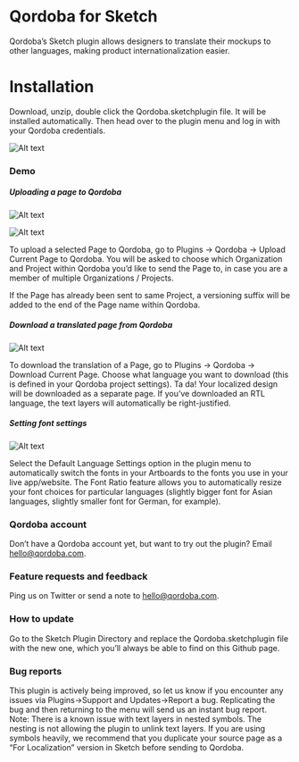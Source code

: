 # Qordoba for Sketch 

Qordoba’s Sketch plugin allows designers to translate their mockups to other languages, making product internationalization easier.


# Installation 
Download, unzip, double click the Qordoba.sketchplugin file. It will be installed automatically. Then head over to the plugin menu and log in with your Qordoba credentials.

![Alt text](https://storage.googleapis.com/storage.qordoba.com/Plugin%20Menu.png "Installation")



### Demo 

##### Uploading a page to Qordoba

![Alt text](https://storage.googleapis.com/storage.qordoba.com/UploadCurrentPagetoQordoba.png "Uploading a page to Qordoba")


![Alt text](https://storage.googleapis.com/storage.qordoba.com/Uploading%20a%20Page%20to%20Qordoba.gif "Uploading a page to Qordoba")

To upload a selected Page to Qordoba, go to Plugins → Qordoba → Upload Current Page to Qordoba. You will be asked to choose which Organization and Project within Qordoba you’d like to send the Page to, in case you are a member of multiple Organizations / Projects. 

If the Page has already been sent to same Project, a versioning suffix will be
added to the end of the Page name within Qordoba.


##### Download a translated page from Qordoba

![Alt text](https://storage.googleapis.com/storage.qordoba.com/Downloading.gif " Download a translated page from Qordoba")

To download the translation of a Page, go to Plugins → Qordoba → Download Current Page. Choose what language you want to download (this is defined in your Qordoba project settings). Ta da! Your localized design will be downloaded as a separate page. If you’ve downloaded an RTL language, the text layers will automatically be right-justified.

##### Setting font settings

![Alt text](https://storage.googleapis.com/storage.qordoba.com/Language%20Settings.png " Setting")


Select the Default Language Settings option in the plugin menu to automatically switch the fonts in your Artboards to the fonts you use in your live app/website. The Font Ratio feature allows you to automatically resize your font choices for particular languages (slightly bigger font for Asian languages, slightly smaller font for German, for example).  


### Qordoba account 

Don’t have a Qordoba account yet, but want to try out the plugin? Email hello@qordoba.com.


### Feature requests and feedback

Ping us on Twitter or send a note to hello@qordoba.com.


### How to update 

Go to the Sketch Plugin Directory and replace the Qordoba.sketchplugin file with the new one, which you’ll always be able to find on this Github page.


### Bug reports 

This plugin is actively being improved, so let us know if you encounter any issues via Plugins→Support and Updates→Report a bug. Replicating the bug and then returning to the menu will send us an instant bug report.  
Note: There is a known issue with text layers in nested symbols. The nesting is not allowing the plugin to unlink text layers. If you are using symbols heavily, we recommend that you duplicate your source page as a “For Localization” version in Sketch before sending to Qordoba. 



